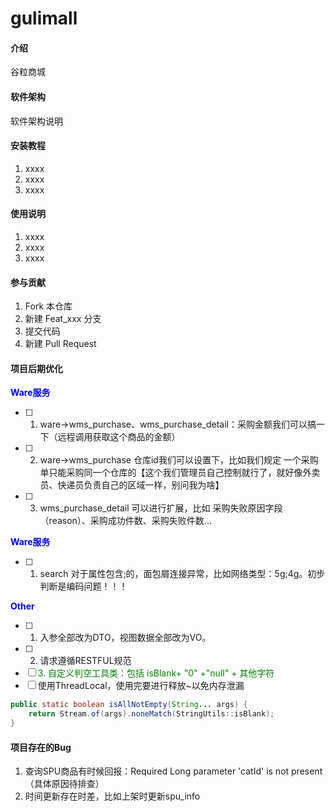 # gulimall

#### 介绍
谷粒商城

#### 软件架构
软件架构说明


#### 安装教程

1.  xxxx
2.  xxxx
3.  xxxx

#### 使用说明

1.  xxxx
2.  xxxx
3.  xxxx

#### 参与贡献

1.  Fork 本仓库
2.  新建 Feat_xxx 分支
3.  提交代码
4.  新建 Pull Request

#### 项目后期优化

**<font color=blue>Ware服务</font>**

- [ ] 1. ware->wms_purchase、wms_purchase_detail：采购金额我们可以搞一下（远程调用获取这个商品的金额）
- [ ] 2. ware->wms_purchase 仓库id我们可以设置下，比如我们规定 一个采购单只能采购同一个仓库的【这个我们管理员自己控制就行了，就好像外卖员、快递员负责自己的区域一样，别问我为啥】   
- [ ] 3. wms_purchase_detail 可以进行扩展，比如 采购失败原因字段（reason）、采购成功件数、采购失败件数...


**<font color=blue>Ware服务</font>**
- [ ] 1. search 对于属性包含;的，面包屑连接异常，比如网络类型：5g;4g。初步判断是编码问题！！！

**<font color=blue>Other</font>**

- [ ] 1. 入参全部改为DTO，视图数据全部改为VO。
- [ ] 2. 请求遵循RESTFUL规范
- [ ] <font color=green>3. 自定义判空工具类：包括 isBlank+ "0" +"null" + 其他字符 </font>
- [ ] 使用ThreadLocal，使用完要进行释放~以免内存泄漏

```java
public static boolean isAllNotEmpty(String... args) {
    return Stream.of(args).noneMatch(StringUtils::isBlank);
}
```

#### 项目存在的Bug
1. 查询SPU商品有时候回报：Required Long parameter 'catId' is not present（具体原因待排查）
2. 时间更新存在时差，比如上架时更新spu_info